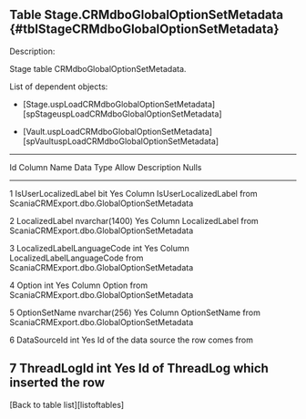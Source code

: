 Table Stage.CRMdboGlobalOptionSetMetadata {#tblStageCRMdboGlobalOptionSetMetadata}
-----------------------------------------

Description:

Stage table CRMdboGlobalOptionSetMetadata.

List of dependent objects:

-   \[Stage.uspLoadCRMdboGlobalOptionSetMetadata\]\[spStageuspLoadCRMdboGlobalOptionSetMetadata\]

-   \[Vault.uspLoadCRMdboGlobalOptionSetMetadata\]\[spVaultuspLoadCRMdboGlobalOptionSetMetadata\]

  --------------------------------------------------------------------------------------------------------
  Id   Column Name                  Data Type        Allow   Description
                                                     Nulls   
  ---- ---------------------------- ---------------- ------- ---------------------------------------------
  1    IsUserLocalizedLabel         bit              Yes     Column IsUserLocalizedLabel from
                                                             ScaniaCRMExport.dbo.GlobalOptionSetMetadata

  2    LocalizedLabel               nvarchar(1400)   Yes     Column LocalizedLabel from
                                                             ScaniaCRMExport.dbo.GlobalOptionSetMetadata

  3    LocalizedLabelLanguageCode   int              Yes     Column LocalizedLabelLanguageCode from
                                                             ScaniaCRMExport.dbo.GlobalOptionSetMetadata

  4    Option                       int              Yes     Column Option from
                                                             ScaniaCRMExport.dbo.GlobalOptionSetMetadata

  5    OptionSetName                nvarchar(256)    Yes     Column OptionSetName from
                                                             ScaniaCRMExport.dbo.GlobalOptionSetMetadata

  6    DataSourceId                 int              Yes     Id of the data source the row comes from

  7    ThreadLogId                  int              Yes     Id of ThreadLog which inserted the row
  --------------------------------------------------------------------------------------------------------

\[Back to table list\]\[listoftables\]
